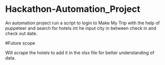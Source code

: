 # Hackathon-Automation_Project

An automation project run a script to login to Make My Trip with the help of puppeteer and search for hotels int he input city in between check in and check out date.

#Future scope

Will scrape the hotels to add it in the xlsx file for better understanding of data.
